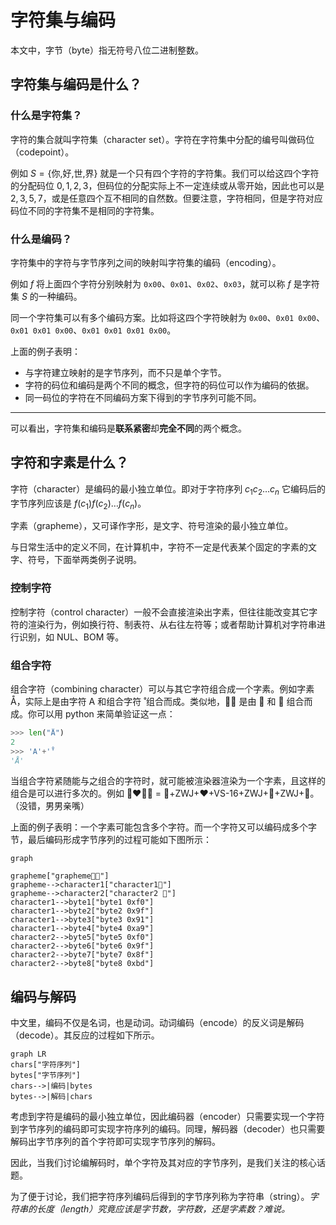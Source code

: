 # 字符集与编码

本文中，字节（byte）指无符号八位二进制整数。

## 字符集与编码是什么？

### 什么是字符集？

字符的集合就叫字符集（character set）。字符在字符集中分配的编号叫做码位（codepoint）。

例如 $S=\{\text{你,好,世,界}\}$ 就是一个只有四个字符的字符集。我们可以给这四个字符的分配码位 $0,1,2,3$，但码位的分配实际上不一定连续或从零开始，因此也可以是 $2,3,5,7$，或是任意四个互不相同的自然数。但要注意，字符相同，但是字符对应码位不同的字符集不是相同的字符集。

### 什么是编码？

字符集中的字符与字节序列之间的映射叫字符集的编码（encoding）。

例如 $f$ 将上面四个字符分别映射为 `0x00`、`0x01`、`0x02`、`0x03`，就可以称 $f$ 是字符集 $S$ 的一种编码。 

同一个字符集可以有多个编码方案。比如将这四个字符映射为 `0x00`、`0x01 0x00`、`0x01 0x01 0x00`、`0x01 0x01 0x01 0x00`。

上面的例子表明：

- 与字符建立映射的是字节序列，而不只是单个字节。
- 字符的码位和编码是两个不同的概念，但字符的码位可以作为编码的依据。
- 同一码位的字符在不同编码方案下得到的字节序列可能不同。

-----

可以看出，字符集和编码是**联系紧密**却**完全不同**的两个概念。

## 字符和字素是什么？

字符（character）是编码的最小独立单位。即对于字符序列 $c_1c_2\dots c_{n}$ 它编码后的字节序列应该是 $f(c_1)f(c_2)\dots f(c_{n})$。

字素（grapheme），又可译作字形，是文字、符号渲染的最小独立单位。

与日常生活中的定义不同，在计算机中，字符不一定是代表某个固定的字素的文字、符号，下面举两类例子说明。

### 控制字符

控制字符（control character）一般不会直接渲染出字素，但往往能改变其它字符的渲染行为，例如换行符、制表符、从右往左符等；或者帮助计算机对字符串进行识别，如 NUL、BOM 等。

### 组合字符

组合字符（combining character）可以与其它字符组合成一个字素。例如字素 Å，实际上是由字符 A 和组合字符  ̊ 组合而成。类似地，👩🏽 是由 👩 和 🏽 组合而成。你可以用 python 来简单验证这一点：

```python
>>> len("Å")
2
>>> 'A'+'̊'
'Å'
```

当组合字符紧随能与之组合的字符时，就可能被渲染器渲染为一个字素，且这样的组合是可以进行多次的。例如 👨‍❤️‍💋‍👨 = 👨+ZWJ+❤+VS-16+ZWJ+💋+ZWJ+👨。（没错，男男亲嘴）

上面的例子表明：一个字素可能包含多个字符。而一个字符又可以编码成多个字节，最后编码形成字节序列的过程可能如下图所示：

```mermaid
graph

grapheme["grapheme👩🏽"]
grapheme-->character1["character1👩"]
grapheme-->character2["character2 🏽"]
character1-->byte1["byte1 0xf0"]
character1-->byte2["byte2 0x9f"]
character1-->byte3["byte3 0x91"]
character1-->byte4["byte4 0xa9"]
character2-->byte5["byte5 0xf0"]
character2-->byte6["byte6 0x9f"]
character2-->byte7["byte7 0x8f"]
character2-->byte8["byte8 0xbd"]
```

## 编码与解码

中文里，编码不仅是名词，也是动词。动词编码（encode）的反义词是解码（decode）。其反应的过程如下所示。

```mermaid
graph LR
chars["字符序列"]
bytes["字节序列"]
chars-->|编码|bytes
bytes-->|解码|chars
```

考虑到字符是编码的最小独立单位，因此编码器（encoder）只需要实现一个字符到字节序列的编码即可实现字符序列的编码。同理，解码器（decoder）也只需要解码出字节序列的首个字符即可实现字节序列的解码。

因此，当我们讨论编解码时，单个字符及其对应的字节序列，是我们关注的核心话题。

为了便于讨论，我们把字符序列编码后得到的字节序列称为字符串（string）。_字符串的长度（length）究竟应该是字节数，字符数，还是字素数？难说。_

